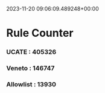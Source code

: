 2023-11-20 09:06:09.489248+00:00
# Rule Counter 
 ### UCATE : 405326

 ### Veneto : 146747

 ### Allowlist : 13930